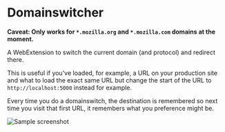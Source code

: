 # Domainswitcher

**Caveat: Only works for `*.mozilla.org` and `*.mozilla.com` domains at the moment.**

A WebExtension to switch the current domain (and protocol) and redirect there.

This is useful if you've loaded, for example, a URL on your production site
and what to load the exact same URL but change the start of the URL
to `http://localhost:5000` instead for example.

Every time you do a domainswitch, the destination is remembered so next time
you visit that first URL, it remembers what you preference might be. 

![Sample screenshot](https://github.com/peterbe/domainswitcher/raw/master/screenshot.png)
